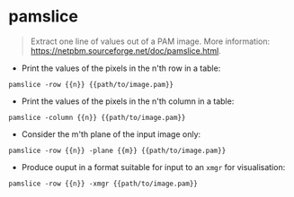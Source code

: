 # pamslice

> Extract one line of values out of a PAM image.
> More information: <https://netpbm.sourceforge.net/doc/pamslice.html>.

- Print the values of the pixels in the n'th row in a table:

`pamslice -row {{n}} {{path/to/image.pam}}`

- Print the values of the pixels in the n'th column in a table:

`pamslice -column {{n}} {{path/to/image.pam}}`

- Consider the m'th plane of the input image only:

`pamslice -row {{n}} -plane {{m}} {{path/to/image.pam}}`

- Produce ouput in a format suitable for input to an `xmgr` for visualisation:

`pamslice -row {{n}} -xmgr {{path/to/image.pam}}`
